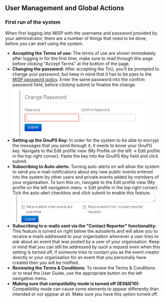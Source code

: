 <!-- toc -->

## User Management and Global Actions

### First run of the system
When first logging into MISP with the username and password provided by your administrator, there are a number of things that need to be done, before you can start using the system.

*   **Accepting the Terms of use:** The terms of use are shown immediately after logging in for the first time, make sure to read through this page before clicking "Accept Terms" at the bottom of the page.
*   **Changing the password:** After accepting the ToU, you'll be prompted to change your password, but keep in mind that it has to be pass to the [MISP password policy]((https://misp.gitbooks.io/misp-book/content/quick-start/#password-policy)). Enter the same password into the confirm password field, before clicking submit to finalise the change.
![Changing the password](figures/password.png)
*   **Setting up the GnuPG Key:** In order for the system to be able to encrypt the messages that you send through it, it needs to know your GnuPG key. Navigate to the Edit profile view (My Profile on the left -> Edit profile in the top right corner). Paste the key into the GnuPG Key field and click submit.
*   **Subscribing to Auto-alerts:** Turning auto-alerts on will allow the system to send you e-mail notifications about any new public events entered into the system by other users and private events added by members of your organisation. To turn this on, navigate to the Edit profile view (My profile on the left navigation menu -> Edit profile in the top right corner). Tick the auto-alert checkbox and click submit to enable this feature.
![Use these checkboxes to subscribe to auto-alerts and contact reporter e-mails.](figures/alerts.png)
*   **Subscribing to e-mails sent via the "Contact Reporter" functionality:** This feature is turned on right below the autoalerts and will allow you to receive e-mails addressed to your organisation whenever a user tries to ask about an event that was posted by a user of your organisation. Keep in mind that you can still be addressed by such a request even when this setting is turned off, if someone tries to contact you as the event creator directly or your organisation for an event that you personally have created then you will be notified.
*   **Reviewing the Terms & Conditions:** To review the Terms & Conditions or to read the User Guide, use the appropriate button on the left navigation menu.
*   **Making sure that compatibility mode is turned off (IE9&IE10):** Compatibility mode can cause some elements to appear differently than intended or not appear at all. Make sure you have this option turned off.
